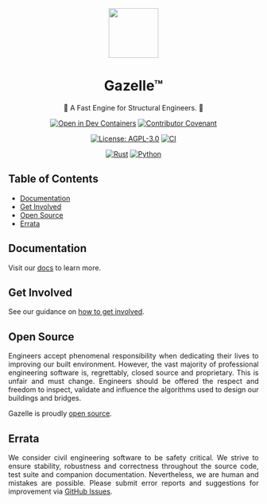 <div align="center">
  <img src="./.github/assets/gazelle.png" width="100px" height="100px" />
  <h1>Gazelle™</h1>
  <p>🦌 A Fast Engine for Structural Engineers. 💨</p>
  

  [![Open in Dev Containers](https://img.shields.io/static/v1?label=Dev%20Containers&message=Open&color=blue&logo=visualstudiocode)](https://vscode.dev/redirect?url=vscode://ms-vscode-remote.remote-containers/cloneInVolume?url=https://github.com/jsbayley/gazelle)
  [![Contributor Covenant](https://img.shields.io/badge/Contributor%20Covenant-2.0-4baaaa.svg)](https://github.com/jsbayley/gazelle/blob/main/.github/CODE_OF_CONDUCT.md)

  [![License: AGPL-3.0](https://img.shields.io/badge/License-AGPL--3.0-00add8)](https://choosealicense.com/licenses/agpl-3.0/)
  [![CI](https://github.com/jsbayley/gazelle/actions/workflows/ci.yml/badge.svg)](https://github.com/jsbayley/gazelle/actions/workflows/ci.yml)

  [![Rust](https://img.shields.io/badge/Rust-1.87.0-ce412b?logo=rust)](https://www.rust-lang.org)
  [![Python](https://img.shields.io/badge/Python-3.9+-4584b6?logo=python&logoColor=f5f5f5)](https://www.python.org)
</div>

## Table of Contents

- [Documentation](#documentation)
- [Get Involved](#get-involved)
- [Open Source](#open-source)
- [Errata](#errata)

## Documentation

Visit our [docs](./DOCS.md) to learn more.

## Get Involved

See our guidance on [how to get involved](./CONTRIBUTING.md).

## Open Source

<p align="justify">
  Engineers accept phenomenal responsibility when dedicating their lives to improving our built environment. However, the vast majority of professional engineering software is, regrettably, closed source and proprietary. This is unfair and must change. Engineers should be offered the respect and freedom to inspect, validate and influence the algorithms used to design our buildings and bridges. 
</p>

<p align="justify">
  Gazelle is proudly <a href="./LICENSE" target="_blank">open source</a>.
</p>

## Errata

<p align="justify">
  We consider civil engineering software to be safety critical. We strive to ensure stability, robustness and correctness throughout the source code, test suite and companion documentation. Nevertheless, we are human and mistakes are possible. Please submit error reports and suggestions for improvement via <a href="https://github.com/jsbayley/gazelle/issues" target="_blank">GitHub Issues</a>.
</p>
